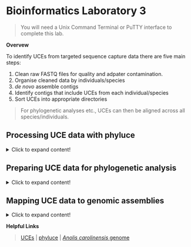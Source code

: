 # Bioinformatics Laboratory 3
>You will need a Unix Command Terminal or PuTTY interface to complete this lab. 

**Overvew**

To identify UCEs from targeted sequence capture data there are five main steps:

1. Clean raw FASTQ files for quality and adpater contamination.
2. Organise cleaned data by individuals/species
3. *de novo* assemble contigs 
4. Identify contigs that include UCEs from each individual/species
5. Sort UCEs into appropriate directories
>For phylogenetic analyses etc., UCEs can then be aligned across all species/individuals. 

## Processing UCE data with phyluce

<details>
  <summary>Click to expand content!</summary>

>As we already learned in [Unit 1](https://github.com/nhm-herpetology/museum-NGS-training/tree/main/Unit_01/Bioinformatics_Lab) and [Unit 2](https://github.com/nhm-herpetology/museum-NGS-training/tree/main/Unit_02/Bioinformatics_Lab), phyluce is a really helpful program for processing targeted sequence capture data. There are several tutorials avialable here [here](https://phyluce.readthedocs.io/en/latest/tutorials/index.html)


1. Navigate to the SRA tools ```bin``` directory from [Unit 1](https://github.com/nhm-herpetology/museum-NGS-training/tree/main/Unit_01/Bioinformatics_Lab). We will download some raw data from three more snake species from the Streicher & Wiens [2016](https://www.sciencedirect.com/science/article/abs/pii/S1055790316300495?via%3Dihub) dataset; *Xenodermus javanicus*, *Micrurus fulvius*, and *Loxocemus bicolor*.

```
./fasterq-dump SRR3284492	
```
>The *X. javanicus* download should take ~4-5 minutes with an output of:  
```
spots read      : 727,334
reads read      : 1,454,668
reads written   : 1,454,668	
```   

```
./fasterq-dump SRR3284197	
```
 >The *M. fulvius* download should take ~3-4 minutes with an output of: 
```
spots read      : 560,385
reads read      : 1,120,770
reads written   : 1,120,770
```
  
```
./fasterq-dump SRR3284196		
```
>The *L. bicolor* download should take ~2-3 minutes with an output of:
```
spots read      : 256,289
reads read      : 512,578
reads written   : 512,578		
```  
  
2. Now, we will move these new files to our phyluce directory from [Unit 1](https://github.com/nhm-herpetology/museum-NGS-training/tree/main/Unit_01/Bioinformatics_Lab):

```
mv SRR3284492_1.fastq /home/jefs/NGS_course/Unit_1/Data/raw-fastq
```  
```
mv SRR3284492_2.fastq /home/jefs/NGS_course/Unit_1/Data/raw-fastq
```   
```
mv SRR3284197_1.fastq /home/jefs/NGS_course/Unit_1/Data/raw-fastq
```  
```
mv SRR3284197_2.fastq /home/jefs/NGS_course/Unit_1/Data/raw-fastq
```    
```
mv SRR3284196_1.fastq /home/jefs/NGS_course/Unit_1/Data/raw-fastq
```  
```
mv SRR3284196_2.fastq /home/jefs/NGS_course/Unit_1/Data/raw-fastq
```     

3. Now navigate to the 'Data/raw-fastq' directory. Let's prepare the files for cleaning by renaming them and compressing them: 
```
mv SRR3284492_1.fastq SRR3284492_S1_L001_R1_001.fastq
```
```
mv SRR3284492_2.fastq SRR3284492_S1_L001_R2_001.fastq
``` 
```
gzip SRR3284492_S1_L001_R1_001.fastq
```  
```
gzip SRR3284492_S1_L001_R2_001.fastq
```
>These compression steps might take a few minutes...
```
mv SRR3284197_1.fastq SRR3284197_S1_L001_R1_001.fastq
```  
```
mv SRR3284197_2.fastq SRR3284197_S1_L001_R2_001.fastq
``` 
```
gzip SRR3284197_S1_L001_R1_001.fastq
```  
```
gzip SRR3284197_S1_L001_R2_001.fastq
```
>These compression steps might take a few minutes...  
```
mv SRR3284196_1.fastq SRR3284196_S1_L001_R1_001.fastq
```  
```
mv SRR3284196_2.fastq SRR3284196_S1_L001_R2_001.fastq
``` 
```
gzip SRR3284196_S1_L001_R1_001.fastq
```  
```
gzip SRR3284196_S1_L001_R2_001.fastq
``` 
>Now navigate back up to the ```Data``` directory. 
  
4. Before we run illumiprocessor, let's remove the ```clean-fastq``` directory and the ```illumiprocessor.conf``` + ```illumiprocessor.log``` files from [Unit 1](https://github.com/nhm-herpetology/museum-NGS-training/tree/main/Unit_01/Bioinformatics_Lab):
  
```
rm -r clean-fastq
```
```
rm illumiprocessor.conf
``` 
```
rm illumiprocessor.log
```    
  
5. Now we will run Illumiprocessor, but an updated configuration file is needed. The configuration file should look like this:

```
[adapters]
i7:AGATCGGAAGAGCACACGTCTGAACTCCAGTCAC*ATCTCGTATGCCGTCTTCTGCTTG
i5:AGATCGGAAGAGCGTCGTGTAGGGAAAGAGTGTAGATCTCGGTGGTCGCCGTATCATT

[tag sequences]  
INDEX-16:CCGTCCCG
INDEX-17:GTCCGCAC
INDEX-32:CAGCGTTA
INDEX-41:CTCAATGA
  
[tag map]
SRR3284185_S1:INDEX-16
SRR3284197_S1:INDEX-17    
SRR3284492_S1:INDEX-32
SRR3284196_S1:INDEX-41  
  
[names]
SRR3284185_S1:Cylindrophis_ruffus_FMNH_258674
SRR3284197_S1:Micrurus_fulvius_YPM_14096  
SRR3284492_S1:Xenodermus_javanicus_FMNH_230073
SRR3284196_S1:Loxocemus_bicolor_ZA_46400  
  
```  

6. To make the configuration text file let's use the command line: 
 
 ```  
  cat > illumiprocessor.conf
 ```   
 Now paste the configuration text (from Step 5) into your terminal and then press CTRL + SHIFT + D.   
 
7. We are now ready to run Illumiprocessor to trim low quality bases + remove adapter contamiantion: 
 ```   
illumiprocessor \
    --input raw-fastq/ \
    --output clean-fastq \
    --config illumiprocessor.conf \
    --cores 4  
 ```   
>This should take ~3 minutes to run 
  
8. We need to update the assembly configuration file from [Unit 2](https://github.com/nhm-herpetology/museum-NGS-training/tree/main/Unit_02/Bioinformatics_Lab) to assemble reads into contigs. The configuration file should look like this:

```
[samples]
Cylindrophis_ruffus_FMNH_258674:clean-fastq/Cylindrophis_ruffus_FMNH_258674/split-adapter-quality-trimmed/
Micrurus_fulvius_YPM_14096:clean-fastq/Micrurus_fulvius_YPM_14096/split-adapter-quality-trimmed/  
Xenodermus_javanicus_FMNH_230073:clean-fastq/Xenodermus_javanicus_FMNH_230073/split-adapter-quality-trimmed/ 
Loxocemus_bicolor_ZA_46400:clean-fastq/Loxocemus_bicolor_ZA_46400/split-adapter-quality-trimmed/  
  
```  

9. To remove the old file and make the updated configuration text file let's use the command line: 
 
```  
rm assembly.conf
``` 
```  
cat > assembly.conf
```   
 Now paste the configuration text (from Step 8) into your terminal and then press CTRL + SHIFT + D.   

10. We are now ready to assemble the reads into contigs using velvet, but first we will remove the velvet-assemblies directory and log file from [Unit 2](https://github.com/nhm-herpetology/museum-NGS-training/tree/main/Unit_02/Bioinformatics_Lab): 

```  
rm -r velvet-assemblies
``` 
```  
rm phyluce_assembly_assemblo_velvet.log
```   
```   
phyluce_assembly_assemblo_velvet \
    --conf assembly.conf \
    --output velvet-assemblies \
    --cores 12 
 ```  
>This should take ~12-13 minutes to run. Now we are ready to identify which contigs correspond to UCE loci. 
  
11. Download the Tetrapod 5k probe sequences (this will be used to identify UCEs from the capture data). The probe set can also be downloaded [here](https://www.ultraconserved.org/)
  
```
wget https://raw.githubusercontent.com/nhm-herpetology/museum-NGS-training/main/Unit_03/Bioinformatics_Lab/Tetrapods-UCE-5Kv1.fasta
``` 

12. Now we will identify which contigs are UCEs: 

```  
phyluce_assembly_match_contigs_to_probes \
    --contigs velvet-assemblies/contigs \
    --probes Tetrapods-UCE-5Kv1.fasta \
    --output uce-search-results  
```
We should see something similar to the following output: 
  
```
2021-09-21 19:21:24,334 - phyluce_assembly_match_contigs_to_probes - INFO - Cylindrophis_ruffus_FMNH_258674: 2365 (4.81%) uniques of 49160 contigs, 0 dupe probe matches, 203 UCE loci removed for matching multiple contigs, 2 contigs removed for matching multiple UCE loci
2021-09-21 19:21:39,173 - phyluce_assembly_match_contigs_to_probes - INFO - Loxocemus_bicolor_ZA_46400: 1924 (2.50%) uniques of 76848 contigs, 0 dupe probe matches, 200 UCE loci removed for matching multiple contigs, 2 contigs removed for matching multiple UCE loci
2021-09-21 19:22:16,960 - phyluce_assembly_match_contigs_to_probes - INFO - Micrurus_fulvius_YPM_14096: 1315 (0.64%) uniques of 204962 contigs, 0 dupe probe matches, 228 UCE loci removed for matching multiple contigs, 2 contigs removed for matching multiple UCE loci
2021-09-21 19:22:57,398 - phyluce_assembly_match_contigs_to_probes - INFO - Xenodermus_javanicus_FMNH_230073: 1308 (0.56%) uniques of 234241 contigs, 0 dupe probe matches, 288 UCE loci removed for matching multiple contigs, 1 contigs removed for matching multiple UCE loci

```
  
13. Now we need to make a configuration file for extracting UCE data from this probe sequence matching step: 

```  
[all]
Cylindrophis_ruffus_FMNH_258674
Micrurus_fulvius_YPM_14096
Xenodermus_javanicus_FMNH_230073
Loxocemus_bicolor_ZA_46400
```
  
14. To make the configuration file: 
  
```  
cat > taxon-set.conf
```   
Now paste the configuration text (from Step 13) into your terminal and then press CTRL + SHIFT + D.   

15. It is time to extract UCEs from the taxa in our configuration file + make a directory to hold the information:  
``` 
mkdir -p taxon-sets/all
```  
```   
phyluce_assembly_get_match_counts \
    --locus-db uce-search-results/probe.matches.sqlite \
    --taxon-list-config taxon-set.conf \
    --taxon-group 'all' \
    --incomplete-matrix \
    --output taxon-sets/all/all-taxa-incomplete.conf  
``` 
 
16. Now we need to extract the UCE sequence data in the form of taxon-specific FASTA files: 

```  
cd taxon-sets/all  
```
```  
mkdir log
```  
```
cd ..
```
```
cd ..
```  
```  
phyluce_assembly_get_fastas_from_match_counts \
    --contigs velvet-assemblies/contigs \
    --locus-db uce-search-results/probe.matches.sqlite \
    --match-count-output taxon-sets/all/all-taxa-incomplete.conf \
    --output taxon-sets/all/all-taxa-incomplete.fasta \
    --incomplete-matrix taxon-sets/all/all-taxa-incomplete.incomplete \
    --log-path taxon-sets/all/log  
```   
</details>

## Preparing UCE data for phylogenetic analysis

<details>
  <summary>Click to expand content!</summary>

>There is a really nice tutorial for assembling UCE data woth phyluce available [here](https://phyluce.readthedocs.io/en/latest/tutorials/tutorial-1.html). We will continue working with some of the squamate examples from before.
  
```
cd some_directory
```
</details>

## Mapping UCE data to genomic assemblies

<details>
  <summary>Click to expand content!</summary>

>We can align UCEs (or any locus) to genomic assemblies to see where each UCE is in the genome, which may help with understanding dynamics related to linkage etc. 

We will use the vertebrate 5k UCE probe sequences in FASTA format that we downloaded in the first module and chromosomes 6 (80.74 Mbp) of *Anolis carolinensis* as an example of mapping UCEs to a reference genome.   

1. We should have the NCBI Entrez Direct UNIX E-utilities installed from the [Unit 2](https://github.com/nhm-herpetology/museum-NGS-training/tree/main/Unit_02/Bioinformatics_Lab) bioinformatics lab. so that we can download genomic sequences 
  
```
cd edirect
```
  
2. To download Chromosome 6 from *Anolis carolinensis* we use:

```  
./esearch -db nucleotide -query "NC_014781.1" | ./efetch -format fasta > NC_014781.1.fasta
```
>It is a large file (~79 MB), so it should take ~2 minutes to download.
 
3. Now let's move it to the same folder as the FASTA file: 

```  
mv NC_014781.1.fasta /home/jefs/NGS_course/Unit_3
```
>Please navigate to the Unit_3 directory
  
4. If you haven't done so already, activate phyluce so that ```bwa``` and ```samtools``` are available:
  
```
conda activate phyluce-1.7.1
```
  
5. Let's Index chromosome 6 of *Anolis carolinensis* as a reference sequence:
  
```
bwa index NC_014781.1.fasta
```  
>This should take ~2 minutes  

6. Let's align the UCE probe/bait sequences to the reference: 

```  
bwa mem NC_014781.1.fasta Tetrapods-UCE-5Kv1.fasta -t 4 > bwa_mem_align_UCEs_c6.sam  
```  
  
7. Convert the sam file to a bam file  
 
``` 
samtools view -S -b bwa_mem_align_UCEs_c6.sam > UCE_Ac_6.bam 
```  
  
8. Now we sort the bam file: 
 
```  
samtools sort UCE_Ac_6.bam  -o UCE_Ac_6.sorted.bam 
```  
  
9. Finally, we index the sorted bam file and (if you want) view: 
 
```  
samtools index UCE_Ac_6.sorted.bam 
```   
```  
samtools tview UCE_Ac_6.sorted.bam AB179619.1.fasta NC_014781.1.fasta
```   

10. Let's get a list of the mapped sequences and then count how many mapped:

```   
samtools view -F 4 UCE_Ac_6.bam > mapped_C6.sam
```   
``` 
wc -l mapped_C6.sam  
```  
>There should be 273 probes that mapped to the *Anolis carolinensis* chromosome 6
  
</details>


**Helpful Links**
>[UCEs](https://www.ultraconserved.org/) | [phyluce](https://phyluce.readthedocs.io/en/latest/) | [*Anolis carolinensis* genome](https://www.ncbi.nlm.nih.gov/genome/?term=Anolis+carolinensis)
